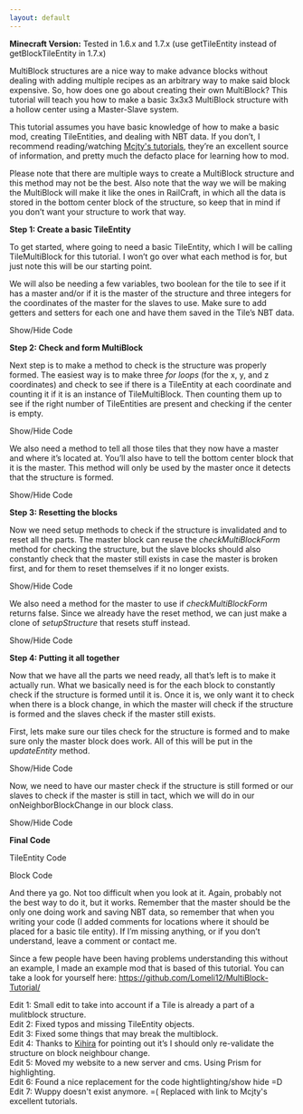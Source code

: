 ```yaml
---
layout: default
---
```


<p><strong>Minecraft Version:</strong> Tested in 1.6.x and 1.7.x (use getTileEntity instead of getBlockTileEntity in 1.7.x)</p>

<p>MultiBlock structures are a nice way to make advance blocks without dealing with adding multiple recipes as an arbitrary way to make said block expensive. So, how does one go about creating their own MultiBlock? This tutorial will teach you how to make a basic 3x3x3 MultiBlock structure with a hollow center using a Master-Slave system.</p>

<p>This tutorial assumes you have basic knowledge of how to make a basic mod, creating TileEntities, and dealing with NBT data. If you don’t, I recommend reading/watching <a href="https://wiki.mcjty.eu/modding/index.php?title=Main_Page" target="_blank">Mcjty's tutorials</a>, they’re an excellent source of information, and pretty much the defacto place for learning how to mod.</p>

<p>Please note that there are multiple ways to create a MultiBlock structure and this method may not be the best. Also note that the way we will be making the MultiBlock will make it like the ones in RailCraft, in which all the data is stored in the bottom center block of the structure, so keep that in mind if you don’t want your structure to work that way.</p>

<p><strong>Step 1: Create a basic TileEntity</strong></p>

<p>To get started, where going to need a basic TileEntity, which I will be calling TileMultiBlock for this tutorial. I won’t go over what each method is for, but just note this will be our starting point.</p>

<p>We will also be needing a few variables, two boolean for the tile to see if it has a master and/or if it is the master of the structure and three integers for the coordinates of the master for the slaves to use. Make sure to add getters and setters for each one and have them saved in the Tile’s NBT data.</p>

<p><a class="btn" onclick="toggle_visibility('code0');">Show/Hide Code</a></p>

<div id="code0" style="display:none;">
	<pre><code class="language-java">
package net.lomeli.tutorial;

import net.minecraft.nbt.NBTTagCompound;
import net.minecraft.nbt.NBTTagList;
import net.minecraft.tileentity.TileEntity;

public class TileMultiBlock extends TileEntity {
    private boolean hasMaster, isMaster;
    private int masterX, masterY, masterZ;

    @Override
    public void updateEntity() {
    }

    @Override
    public void writeToNBT(NBTTagCompound data) {
        super.writeToNBT(data);
        data.setInteger("masterX", masterX);
        data.setInteger("masterY", masterY);
        data.setInteger("masterZ", masterZ);
        data.setBoolean("hasMaster", hasMaster);
        data.setBoolean("isMaster", isMaster);
        if (hasMaster() &amp;&amp; isMaster()) {
            // Any other values should ONLY BE SAVED TO THE MASTER
        }
    }

    @Override
    public void readFromNBT(NBTTagCompound data) {
        super.readFromNBT(data);
        masterX = data.getInteger("masterX");
        masterY = data.getInteger("masterY");
        masterZ = data.getInteger("masterZ");
        hasMaster = data.getBoolean("hasMaster");
        isMaster = data.getBoolean("isMaster");
        if (hasMaster() &amp;&amp; isMaster()) {
            // Any other values should ONLY BE READ BY THE MASTER
        }
    }

    public boolean hasMaster() {
        return hasMaster;
    }

    public boolean isMaster() {
        return isMaster;
    }

    public int getMasterX() {
        return masterX;
    }

    public int getMasterY() {
        return masterY;
    }

    public int getMasterZ() {
        return masterZ;
    }

    public void setHasMaster(boolean bool) {
        hasMaster = bool;
    }

    public void setIsMaster(boolean bool) {
        isMaster = bool;
    }

    public void setMasterCoords(int x, int y, int z) {
        masterX = x;
        masterY = y;
        masterZ = z;
    }
}
</code></pre>
</div>

<p><strong>Step 2: Check and form MultiBlock</strong></p>

<p>Next step is to make a method to check is the structure was properly formed. The easiest way is to make three <em>for loops</em> (for the x, y, and z coordinates) and check to see if there is a TileEntity at each coordinate and counting it if it is an instance of TileMultiBlock. Then counting them up to see if the right number of TileEntities are present and checking if the center is empty.</p>

<p><a class="btn" onclick="toggle_visibility('code1');">Show/Hide Code</a></p>

<div id="code1" style="display:none;">
	<pre><code class="language-java">
public boolean checkMultiBlockForm() {
    int i = 0;
    // Scan a 3x3x3 area, starting with the bottom left corner
    for (int x = xCoord - 1; x &lt; xCoord + 2; x++)
        for (int y = yCoord; y &lt; yCoord + 3; y++)
            for (int z = zCoord - 1; z &lt; zCoord + 2; z++) {
                 TileEntity tile = worldObj.getBlockTileEntity(x, y, z);
                 // Make sure tile isn't null, is an instance of the same Tile, and isn't already a part of a multiblock
                 if (tile != null &amp;&amp; (tile instanceof TileMultiBlock)) {
                     if (this.isMaster()) {
                         if (((TileMultiBlock)tile).hasMaster())
                             i++;
                     } else if (!((TileMultiBlock)tile).hasMaster())
                         i++;
                 }
             }
     // check if there are 26 blocks present ((3*3*3) - 1) and check that center block is empty
     return i &gt; 25 &amp;&amp; worldObj.isAirBlock(xCoord, yCoord + 1, zCoord);
}
</code></pre>
</div>

<p>We also need a method to tell all those tiles that they now have a master and where it’s located at. You’ll also have to tell the bottom center block that it is the master. This method will only be used by the master once it detects that the structure is formed.</p>

<p><a class="btn" onclick="toggle_visibility('code2');">Show/Hide Code</a></p>

<div id="code2" style="display:none;">
	<pre><code class="language-java">
public void setupStructure() {
    for (int x = xCoord - 1; x &lt; xCoord + 2; x++)
        for (int y = yCoord; y &lt; yCoord + 3; y++)
            for (int z = zCoord - 1; z &lt; zCoord + 2; z++) {
                TileEntity tile = worldObj.getBlockTileEntity(x, y, z);
                // Check if block is bottom center block
                boolean master = (x == xCoord &amp;&amp; y == yCoord &amp;&amp; z == zCoord);
                if (tile != null &amp;&amp; (tile instanceof TileMultiBlock)) {
                    ((TileMultiBlock) tile).setMasterCoords(xCoord, yCoord, zCoord);
                    ((TileMultiBlock) tile).setHasMaster(true);
                    ((TileMultiBlock) tile).setIsMaster(master);
                }
            }
}
</code></pre>
</div>

<p><strong>Step 3: Resetting the blocks</strong></p>

<p>Now we need setup methods to check if the structure is invalidated and to reset all the parts. The master block can reuse the <em>checkMultiBlockForm</em> method for checking the structure, but the slave blocks should also constantly check that the master still exists in case the master is broken first, and for them to reset themselves if it no longer exists.</p>

<p><a class="btn" onclick="toggle_visibility('code3');">Show/Hide Code</a></p>

<div id="code3" style="display:none;">
	<pre><code class="language-java">
// Reset method to be run when the master is gone or tells them to
public void reset() {
    masterX = 0;
    masterY = 0;
    masterZ = 0;
    hasMaster = false;
    isMaster = false;
}

public boolean checkForMaster() {
    TileEntity tile = worldObj.getBlockTileEntity(masterX, masterY, masterZ);
    return (tile != null &amp;&amp; (tile instanceof TileMultiBlock));
}
</code></pre>
</div>

<p>We also need a method for the master to use if <em>checkMultiBlockForm</em> returns false. Since we already have the reset method, we can just make a clone of <em>setupStructure</em> that resets stuff instead.</p>

<p><a class="btn " onclick="toggle_visibility('code4');">Show/Hide Code</a></p>

<div id="code4" style="display:none;">
	<pre><code class="language-java">
public void resetStructure() {
    for (int x = xCoord - 1; x &lt; xCoord + 2; x++)
        for (int y = yCoord; y &lt; yCoord + 3; y++)
            for (int z = zCoord - 1; z &lt; zCoord + 2; z++) {
                TileEntity tile = worldObj.getBlockTileEntity(x, y, z);
                if (tile != null &amp;&amp; (tile instanceof TileMultiBlock))
                    ((TileMultiBlock) tile).reset();
            }
}
</code></pre>
</div>

<p><strong>Step 4: Putting it all together</strong></p>

<p>Now that we have all the parts we need ready, all that’s left is to make it actually run. What we basically need is for the each block to constantly check if the structure is formed until it is. Once it is, we only want it to check when there is a block change, in which the master will check if the structure is formed and the slaves check if the master still exists.</p>

<p>First, lets make sure our tiles check for the structure is formed and to make sure only the master block does work. All of this will be put in the <em>updateEntity</em> method.</p>

<p><a class="btn" onclick="toggle_visibility('code5');">Show/Hide Code</a></p>

<div id="code5" style="display:none;">
	<pre><code class="language-java">
@Override
public void updateEntity() {
    super.updateEntity();
    if (!worldObj.isRemote) {
        if (hasMaster()) { 
            if (isMaster()) {
                // Put stuff you want the multiblock to do here!
            }
        } else {
            // Constantly check if structure is formed until it is.
            if (checkMultiBlockForm())
                setupStructure();
        }
    }
}
</code></pre>
</div>

<p>Now, we need to have our master check if the structure is still formed or our slaves to check if the master is still in tact, which we will do in our onNeighborBlockChange in our block class.</p>

<p><a class="btn" onclick="toggle_visibility('code6');">Show/Hide Code</a></p>

<div id="code6" style="display:none;">
	<pre><code class="language-java">
@Override
public void onNeighborBlockChange(World world, int x, int y, int z, Block block) {
    TileEntity tile = world.getTileEntity(x, y, z);
    if (tile != null &amp;&amp; tile instanceof TileMultiBlock) {
        TileMultiBlock multiBlock = (TileMultiBlock) tile;
        if (multiBlock.hasMaster()) {
            if (multiBlock.isMaster()) {
                if (!multiBlock.checkMultiBlockForm())
                    multiBlock.resetStructure();
            } else {
                if (!multiBlock.checkForMaster())
                    multiBlock.reset();
            }
        }
    }
    super.onNeighborBlockChange(world, x, y, z, block);
}
</code></pre>
</div>

<p><strong>Final Code</strong></p>

<p><a class="btn" onclick="toggle_visibility('code7');">TileEntity Code</a></p>

<div id="code7" style="display:none;">
	<pre><code class="language-java">
package net.lomeli.tutorial;
 
import net.minecraft.nbt.NBTTagCompound;
import net.minecraft.nbt.NBTTagList;
import net.minecraft.tileentity.TileEntity;
 
public class TileMultiBlock extends TileEntity {
    private boolean hasMaster, isMaster;
    private int masterX, masterY, masterZ;
 
    @Override
    public void updateEntity() {
        super.updateEntity();
        if (!worldObj.isRemote) {
            if (hasMaster()) { 
                if (isMaster()) {
                    // Put stuff you want the multiblock to do here!
                }
            } else {
                // Constantly check if structure is formed until it is.
                if (checkMultiBlockForm())
                    setupStructure();
            }
        }
    }
    
    /** Check that structure is properly formed */
	public boolean checkMultiBlockForm() {
		int i = 0;
		// Scan a 3x3x3 area, starting with the bottom left corner
		for (int x = xCoord - 1; x &lt; xCoord + 2; x++)
			for (int y = yCoord; y &lt; yCoord + 3; y++)
				for (int z = zCoord - 1; z &lt; zCoord + 2; z++) {
					TileEntity tile = worldObj.getBlockTileEntity(x, y, z);
					// Make sure tile isn't null, is an instance of the same Tile, and isn't already a part of a multiblock
					if (tile != null &amp;&amp; (tile instanceof TileMultiBlock)) {
						if (this.isMaster()) {
							if (((TileMultiBlock)tile).hasMaster())
								i++;
						} else if (!((TileMultiBlock)tile).hasMaster())
							i++;
					}
			}
		// check if there are 26 blocks present ((3*3*3) - 1) and check that center block is empty
		return i &gt; 25 &amp;&amp; worldObj.isAirBlock(xCoord, yCoord + 1, zCoord);
	}
 
    /** Setup all the blocks in the structure*/
    public void setupStructure() {
        for (int x = xCoord - 1; x &lt; xCoord + 2; x++)
            for (int y = yCoord; y &lt; yCoord + 3; y++)
                for (int z = zCoord - 1; z &lt; zCoord + 2; z++) {
                    TileEntity tile = worldObj.getBlockTileEntity(x, y, z);
                    // Check if block is bottom center block
                    boolean master = (x == xCoord &amp;&amp; y == yCoord &amp;&amp; z == zCoord);
                    if (tile != null &amp;&amp; (tile instanceof TileMultiBlock)) {
                        ((TileMultiBlock) tile).setMasterCoords(xCoord, yCoord, zCoord);
                        ((TileMultiBlock) tile).setHasMaster(true);
                        ((TileMultiBlock) tile).setIsMaster(master);
                    }
                }
    }
 
    /** Reset method to be run when the master is gone or tells them to */
    public void reset() {
        masterX = 0;
        masterY = 0;
        masterZ = 0;
        hasMaster = false;
        isMaster = false;
    }
 
    /** Check that the master exists */
    public boolean checkForMaster() {
        TileEntity tile = worldObj.getBlockTileEntity(masterX, masterY, masterZ);
        return (tile != null &amp;&amp; (tile instanceof TileMultiBlock));
    }
    
    /** Reset all the parts of the structure */
    public void resetStructure() {
        for (int x = xCoord - 1; x &lt; xCoord + 2; x++)
            for (int y = yCoord; y &lt; yCoord + 3; y++)
                for (int z = zCoord - 1; z &lt; zCoord + 2; z++) {
                    TileEntity tile = worldObj.getBlockTileEntity(x, y, z);
                    if (tile != null &amp;&amp; (tile instanceof TileMultiBlock))
                        ((TileMultiBlock) tile).reset();
                }
    }
 
    @Override
    public void writeToNBT(NBTTagCompound data) {
        super.writeToNBT(data);
        data.setInteger("masterX", masterX);
        data.setInteger("masterY", masterY);
        data.setInteger("masterZ", masterZ);
        data.setBoolean("hasMaster", hasMaster);
        data.setBoolean("isMaster", isMaster);
        if (hasMaster() &amp;&amp; isMaster()) {
            // Any other values should ONLY BE SAVED TO THE MASTER
        }
    }

    @Override
    public void readFromNBT(NBTTagCompound data) {
        super.readFromNBT(data);
        masterX = data.getInteger("masterX");
        masterY = data.getInteger("masterY");
        masterZ = data.getInteger("masterZ");
        hasMaster = data.getBoolean("hasMaster");
        isMaster = data.getBoolean("isMaster");
        if (hasMaster() &amp;&amp; isMaster()) {
            // Any other values should ONLY BE READ BY THE MASTER
        }
    }
 
    public boolean hasMaster() {
        return hasMaster;
    }
 
    public boolean isMaster() {
        return isMaster;
    }
 
    public int getMasterX() {
        return masterX;
    }
 
    public int getMasterY() {
        return masterY;
    }
 
    public int getMasterZ() {
        return masterZ;
    }
 
    public void setHasMaster(boolean bool) {
        hasMaster = bool;
    }
 
    public void setIsMaster(boolean bool) {
        isMaster = bool;
    }
 
    public void setMasterCoords(int x, int y, int z) {
        masterX = x;
        masterY = y;
        masterZ = z;
    }
}
</code></pre>
</div>

<p><a class="btn" onclick="toggle_visibility('code8');">Block Code</a></p>

<div id="code8" style="display:none;">
	<pre><code class="language-java">
package net.lomeli.tutorial;

import net.minecraft.block.Block;
import net.minecraft.block.BlockContainer;
import net.minecraft.block.material.Material;
import net.minecraft.tileentity.TileEntity;
import net.minecraft.world.World;

public class BlockMultiBlock extends BlockContainer {
    public BlockMultiBlock(Material material) {
        super(material);
    }

    @Override
    public void onNeighborBlockChange(World world, int x, int y, int z, Block block) {
        TileEntity tile = world.getBlockTileEntity(x, y, z);
        if (tile != null &amp;&amp; tile instanceof TileMultiBlock) {
            TileMultiBlock multiBlock = (TileMultiBlock) tile;
            if (multiBlock.hasMaster()) {
                if (multiBlock.isMaster()) {
                    if (!multiBlock.checkMultiBlockForm())
                        multiBlock.resetStructure();
                } else {
                    if (!multiBlock.checkForMaster()) {
                        multiBlock.reset();
                        world.markBlockForUpdate(x, y, z);
                    }
                }
            }
        }
        super.onNeighborBlockChange(world, x, y, z, block);
    }

    @Override
    public TileEntity createNewTileEntity(World world, int meta) {
        return TileMultiBlock();
    }
}
</code></pre>
</div>

<p>And there ya go. Not too difficult when you look at it. Again, probably not the best way to do it, but it works. Remember that the master should be the only one doing work and saving NBT data, so remember that when you writing your code (I added comments for locations where it should be placed for a basic tile entity). If I’m missing anything, or if you don’t understand, leave a comment or contact me.</p>

<p>Since a few people have been having problems understanding this without an example, I made an example mod that is based of this tutorial. You can take a look for yourself here: <a href="https://github.com/Lomeli12/MultiBlock-Tutorial/" target="_blank">https://github.com/Lomeli12/MultiBlock-Tutorial/</a></p>

<p>
    Edit 1: Small edit to take into account if a Tile is already a part of a mulitblock structure.<br />
	Edit 2: Fixed typos and missing TileEntity objects.<br />
	Edit 3: Fixed some things that may break the multiblock.<br />
	Edit 4: Thanks to <a href="https://twitter.com/KitsuneKihira" target="_blank">Kihira</a> for pointing out it’s I should only re-validate the structure on block neighbour change.<br />
	Edit 5: Moved my website to a new server and cms. Using Prism for highlighting.<br />
    Edit 6: Found a nice replacement for the code hightlighting/show hide =D <br />
    Edit 7: Wuppy doesn't exist anymore. =( Replaced with link to Mcjty's excellent tutorials. <br />
</p> 
    
